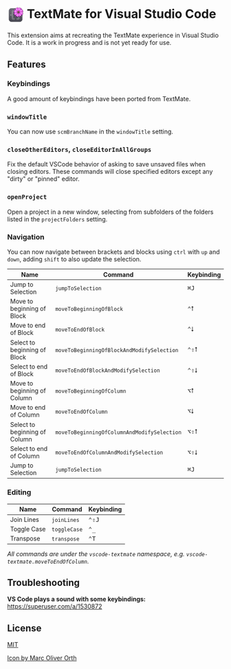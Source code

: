 # <img src="./icon.png" width="36" align="top" style="width:1.4em;vertical-align:middle;line-height:0;"> TextMate for Visual Studio Code

This extension aims at recreating the TextMate experience in Visual Studio Code. It is a work in progress and is not yet ready for use.

## Features

### Keybindings

A good amount of keybindings have been ported from TextMate.

### `windowTitle`

You can now use `scmBranchName` in the `windowTitle` setting.

### `closeOtherEditors`, `closeEditorInAllGroups`

Fix the default VSCode behavior of asking to save unsaved files when closing editors.
These commands will close specified editors except any "dirty" or "pinned" editor.

### `openProject`

Open a project in a new window, selecting from subfolders of the folders listed in the `projectFolders` setting.

### Navigation

You can now navigate between brackets and blocks using `ctrl` with `up` and `down`, adding `shift` to also update the selection.

| Name | Command | Keybinding |
| ---- | ------- | ---------- |
| Jump to Selection | `jumpToSelection` | <kbd>⌘J</kbd> |
| Move to beginning of Block | `moveToBeginningOfBlock` | <kbd>⌃⭡</kbd> |
| Move to end of Block | `moveToEndOfBlock` | <kbd>⌃⭣</kbd> |
| Select to beginning of Block | `moveToBeginningOfBlockAndModifySelection` | <kbd>⌃⇧⭡</kbd> |
| Select to end of Block | `moveToEndOfBlockAndModifySelection` | <kbd>⌃⇧⭣</kbd> |
| Move to beginning of Column | `moveToBeginningOfColumn` | <kbd>⌥⭡</kbd> |
| Move to end of Column | `moveToEndOfColumn` | <kbd>⌥⭣</kbd> |
| Select to beginning of Column | `moveToBeginningOfColumnAndModifySelection` | <kbd>⌥⇧⭡</kbd> |
| Select to end of Column | `moveToEndOfColumnAndModifySelection` | <kbd>⌥⇧⭣</kbd> |
| Jump to Selection | `jumpToSelection` | <kbd>⌘J</kbd> |

### Editing

| Name | Command | Keybinding |
| ---- | ------- | ---------- |
| Join Lines | `joinLines` | <kbd>⌃⇧J</kbd> |
| Toggle Case | `toggleCase` | <kbd>⌃_</kbd> |
| Transpose | `transpose` | <kbd>⌃T</kbd> |

_All commands are under the `vscode-textmate` namespace, e.g. `vscode-textmate.moveToEndOfColumn`._

## Troubleshooting

**VS Code plays a sound with some keybindings:** https://superuser.com/a/1530872

## License

[MIT](LICENSE)

[Icon by Marc Oliver Orth](https://github.com/marc2o/TextMate-macOS-Icon/blob/main/LICENSE)
